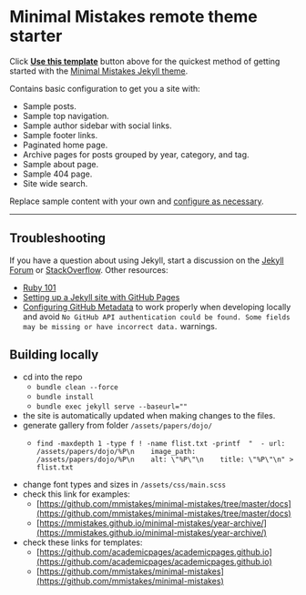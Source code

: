 # Minimal Mistakes remote theme starter

Click [**Use this template**](https://github.com/mmistakes/mm-github-pages-starter/generate) button above for the quickest method of getting started with the [Minimal Mistakes Jekyll theme](https://github.com/mmistakes/minimal-mistakes).

Contains basic configuration to get you a site with:

- Sample posts.
- Sample top navigation.
- Sample author sidebar with social links.
- Sample footer links.
- Paginated home page.
- Archive pages for posts grouped by year, category, and tag.
- Sample about page.
- Sample 404 page.
- Site wide search.

Replace sample content with your own and [configure as necessary](https://mmistakes.github.io/minimal-mistakes/docs/configuration/).

---

## Troubleshooting

If you have a question about using Jekyll, start a discussion on the [Jekyll Forum](https://talk.jekyllrb.com/) or [StackOverflow](https://stackoverflow.com/questions/tagged/jekyll). Other resources:

- [Ruby 101](https://jekyllrb.com/docs/ruby-101/)
- [Setting up a Jekyll site with GitHub Pages](https://jekyllrb.com/docs/github-pages/)
- [Configuring GitHub Metadata](https://github.com/jekyll/github-metadata/blob/master/docs/configuration.md#configuration) to work properly when developing locally and avoid `No GitHub API authentication could be found. Some fields may be missing or have incorrect data.` warnings.


## Building locally
- cd into the repo
  - `bundle clean --force`
  - `bundle install`
  - `bundle exec jekyll serve --baseurl=""`
- the site is automatically updated when making changes to the files.
- generate gallery from folder `/assets/papers/dojo/`
  - ```
    find -maxdepth 1 -type f ! -name flist.txt -printf  "  - url: /assets/papers/dojo/%P\n    image_path: /assets/papers/dojo/%P\n    alt: \"%P\"\n    title: \"%P\"\n" > flist.txt
    ```
- change font types and sizes in `/assets/css/main.scss`
- check this link for examples:
  - [https://github.com/mmistakes/minimal-mistakes/tree/master/docs](https://github.com/mmistakes/minimal-mistakes/tree/master/docs)
  - [https://mmistakes.github.io/minimal-mistakes/year-archive/](https://mmistakes.github.io/minimal-mistakes/year-archive/)
- check these links for templates:
  - [https://github.com/academicpages/academicpages.github.io](https://github.com/academicpages/academicpages.github.io)
  - [https://github.com/mmistakes/minimal-mistakes](https://github.com/mmistakes/minimal-mistakes)
